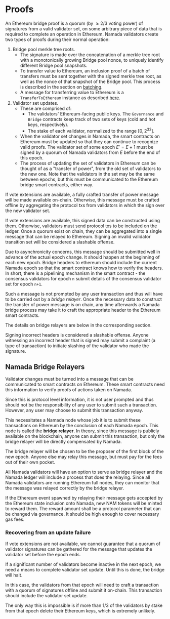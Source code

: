 # Proofs

An Ethereum bridge proof is a quorum (by $\ge 2/3$ voting power) of signatures
from a valid validator set, on some arbitrary piece of data that is required to
complete an operation in Ethereum. Namada validators create two types of proofs
during their normal operation:

1. Bridge pool merkle tree roots.
    - The signature is made over the concatenation of a merkle tree root with a
      monotonically growing Bridge pool nonce, to uniquely identify different
      Bridge pool snapshots.
    - To transfer value to Ethereum, an inclusion proof of a batch of transfers must
      be sent together with the signed merkle tree root, as well as the nonce of
      that snapshot of the Bridge pool. This process is described in the section
      on [batching](transfers_to_ethereum.md#batching).
    - A message for transferring value to Ethereum is a `TransferToEthereum`
      instance as described
      [here](./transfers_to_ethereum.md#bridge-pool-validity-predicate).
2. Validator set updates.
    - These are comprised of:
        - The validators' Ethereum-facing public keys. The `Governance` and
          `Bridge` contracts keep track of two sets of keys (cold and hot keys,
          respectively).
        - The stake of each validator, normalized to the range $[0, 2^{32}]$.
    - When the validator set changes in Namada, the smart contracts on Ethereum
      must be updated so that they can continue to recognize valid proofs. The
      validator set of some epoch $E' = E + 1$ must be signed by a quorum of
      Namada validators from $E$ before the end of this epoch.
    - The process of updating the set of validators in Ethereum can be thought
      of as a "transfer of power", from the old set of validators to the new one.
      Note that the validators in the set may be the same between epochs, but this
      must be communicated to the Ethereum bridge smart contracts, either way.

If vote extensions are available, a fully crafted transfer of power message 
will be made available on-chain. Otherwise, this message must be crafted 
offline by aggregating the protocol txs from validators in which the sign 
over the new validator set.

If vote extensions are available, this signed data can be constructed
using them. Otherwise, validators must send protocol txs to be included on
the ledger. Once a quorum exist on chain, they can be aggregated into a
single message that can be relayed to Ethereum. Signing an
invalid  validator transition set will be considered a slashable offense.

Due to asynchronicity concerns, this message should be submitted well in
advance of the actual epoch change. It should happen at the beginning of each
new epoch. Bridge headers to ethereum should include the current Namada epoch
so that the smart contract knows how to verify the headers. In short, there
is a pipelining mechanism in the smart contract - the consensus validators
for epoch `n` submit details of the consensus validator set for epoch `n+1`.

Such a message is not prompted by any user transaction and thus will have
to be carried out by a _bridge relayer_. Once the necessary data to 
construct the transfer of power  message is on chain, any time afterwards a 
Namada bridge process may take it to craft the appropriate header to the 
Ethereum smart contracts.

The details on bridge relayers are below in the corresponding section.

Signing incorrect headers is considered a slashable offense. Anyone witnessing
an incorrect header that is signed may submit a complaint (a type of transaction)
to initiate slashing of the validator who made the signature.

## Namada Bridge Relayers

Validator changes must be turned into a message that can be communicated to
smart contracts on Ethereum. These smart contracts need this information
to verify proofs of actions taken on Namada.

Since this is protocol level information, it is not user prompted and thus
should not be the responsibility of any user to submit such a transaction.
However, any user may choose to submit this transaction anyway.

This necessitates a Namada node whose job it is to submit these transactions on
Ethereum by the conclusion of each Namada epoch. This node is called the
__bridge relayer__. In theory, since this message is publicly available
on the blockchain, anyone can submit this transaction, but only the
bridge relayer will be directly compensated by Namada.

The bridge relayer will be chosen to be the proposer of the first block of the 
new epoch. Anyone else may relay this message, but must pay for the fees out of
their own pocket.

All Namada validators will have an option to serve as bridge relayer and
the Namada ledger will include a process that does the relaying. Since all
Namada validators are running Ethereum full nodes, they can monitor
that the message was relayed correctly by the bridge relayer.

If the Ethereum event spawned by relaying their message gets accepted by the
Ethereum state inclusion onto Namada, new NAM tokens will be minted to
reward them. The reward amount shall be a protocol parameter that can be
changed via governance. It should be high enough to cover necessary gas fees.

### Recovering from an update failure

If vote extensions are not available, we cannot guarantee that a quorum of 
validator signatures can be gathered for the message that updates the 
validator set before the epoch ends.

If a significant number of validators become inactive in the next epoch, we 
need a means to complete validator set update. Until this is done, the 
bridge will halt. 

In this case, the validators from that epoch will need to craft a 
transaction with a quorum of signatures offline and submit it on-chain. This 
transaction should include the validator set update. 

The only way this is impossible is if more than 1/3 of the validators by 
stake from that epoch delete their Ethereum keys, which is extremely unlikely.
